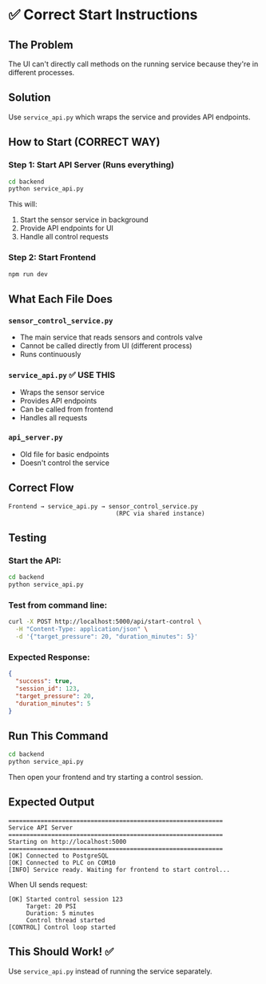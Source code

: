 # ✅ Correct Start Instructions

## The Problem

The UI can't directly call methods on the running service because they're in different processes.

## Solution

Use `service_api.py` which wraps the service and provides API endpoints.

## How to Start (CORRECT WAY)

### Step 1: Start API Server (Runs everything)
```bash
cd backend
python service_api.py
```

This will:
1. Start the sensor service in background
2. Provide API endpoints for UI
3. Handle all control requests

### Step 2: Start Frontend
```bash
npm run dev
```

## What Each File Does

### `sensor_control_service.py`
- The main service that reads sensors and controls valve
- Cannot be called directly from UI (different process)
- Runs continuously

### `service_api.py` ✅ USE THIS
- Wraps the sensor service
- Provides API endpoints
- Can be called from frontend
- Handles all requests

### `api_server.py`
- Old file for basic endpoints
- Doesn't control the service

## Correct Flow

```
Frontend → service_api.py → sensor_control_service.py
                              (RPC via shared instance)
```

## Testing

### Start the API:
```bash
cd backend
python service_api.py
```

### Test from command line:
```bash
curl -X POST http://localhost:5000/api/start-control \
  -H "Content-Type: application/json" \
  -d '{"target_pressure": 20, "duration_minutes": 5}'
```

### Expected Response:
```json
{
  "success": true,
  "session_id": 123,
  "target_pressure": 20,
  "duration_minutes": 5
}
```

## Run This Command

```bash
cd backend
python service_api.py
```

Then open your frontend and try starting a control session.

## Expected Output

```
============================================================
Service API Server
============================================================
Starting on http://localhost:5000
============================================================
[OK] Connected to PostgreSQL
[OK] Connected to PLC on COM10
[INFO] Service ready. Waiting for frontend to start control...
```

When UI sends request:
```
[OK] Started control session 123
     Target: 20 PSI
     Duration: 5 minutes
     Control thread started
[CONTROL] Control loop started
```

## This Should Work! ✅

Use `service_api.py` instead of running the service separately.

